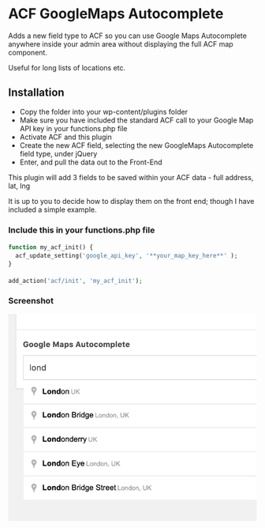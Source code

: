 # ACF GoogleMaps Autocomplete

Adds a new field type to ACF so you can use Google Maps Autocomplete anywhere inside your admin area without displaying the full ACF map component.

Useful for long lists of locations etc.

## Installation

- Copy the folder into your wp-content/plugins folder
- Make sure you have included the standard ACF call to your Google Map API key in your functions.php file
- Activate ACF and this plugin
- Create the new ACF field, selecting the new GoogleMaps Autocomplete field type, under jQuery
- Enter, and pull the data out to the Front-End

This plugin will add 3 fields to be saved within your ACF data - full address, lat, lng

It is up to you to decide how to display them on the front end; though I have included a simple example.

### Include this in your functions.php file

```php
function my_acf_init() {
  acf_update_setting('google_api_key', '**your_map_key_here**' );
}

add_action('acf/init', 'my_acf_init');
```

### Screenshot

![](images/field-in-use.png)
